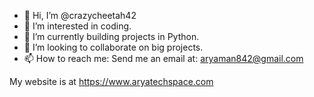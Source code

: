 - 👋 Hi, I’m @crazycheetah42
- 👀 I’m interested in coding.
- 🌱 I’m currently building projects in Python.
- 💞️ I’m looking to collaborate on big projects.
- 📫 How to reach me: Send me an email at: aryaman842@gmail.com

My website is at https://www.aryatechspace.com
